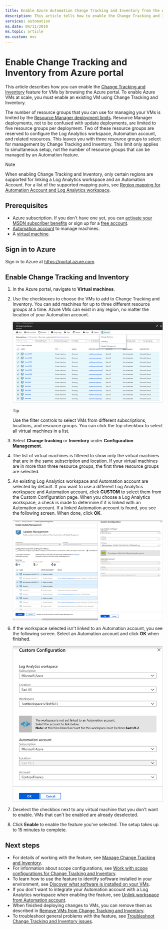 ```yaml
---
title: Enable Azure Automation Change Tracking and Inventory from the Azure portal
description: This article tells how to enable the Change Tracking and Inventory feature from the Azure portal.
services: automation
ms.date: 04/11/2019
ms.topic: article
ms.custom: mvc
---
```

# Enable Change Tracking and Inventory from Azure portal

This article describes how you can enable the [Change Tracking and Inventory](change-tracking.md) feature for VMs by browsing the Azure portal. To enable Azure VMs at scale, you must enable an existing VM using Change Tracking and Inventory. 

The number of resource groups that you can use for managing your VMs is limited by the [Resource Manager deployment limits](../azure-resource-manager/templates/cross-resource-group-deployment.md). Resource Manager deployments, not to be confused with update deployments, are limited to five resource groups per deployment. Two of these resource groups are reserved to configure the Log Analytics workspace, Automation account, and related resources. This leaves you with three resource groups to select for management by Change Tracking and Inventory. This limit only applies to simultaneous setup, not the number of resource groups that can be managed by an Automation feature.

> [!NOTE]
> When enabling Change Tracking and Inventory, only certain regions are supported for linking a Log Analytics workspace and an Automation Account. For a list of the supported mapping pairs, see [Region mapping for Automation Account and Log Analytics workspace](how-to/region-mappings.md).

## Prerequisites

* Azure subscription. If you don't have one yet, you can [activate your MSDN subscriber benefits](https://azure.microsoft.com/pricing/member-offers/msdn-benefits-details/) or sign up for a [free account](https://azure.microsoft.com/free/?WT.mc_id=A261C142F).
* [Automation account](automation-offering-get-started.md) to manage machines.
* A [virtual machine](../virtual-machines/windows/quick-create-portal.md).

## Sign in to Azure

Sign in to Azure at https://portal.azure.com.

## Enable Change Tracking and Inventory

1. In the Azure portal, navigate to **Virtual machines**.

2. Use the checkboxes to choose the VMs to add to Change Tracking and Inventory. You can add machines for up to three different resource groups at a time. Azure VMs can exist in any region, no matter the location of your Automation account.

    ![List of VMs](media/automation-enable-changes-from-browse/vmlist.png)

    > [!TIP]
    > Use the filter controls to select VMs from different subscriptions, locations, and resource groups. You can click the top checkbox to select all virtual machines in a list.

3. Select **Change tracking** or **Inventory** under **Configuration Management**.

4. The list of virtual machines is filtered to show only the virtual machines that are in the same subscription and location. If your virtual machines are in more than three resource groups, the first three resource groups are selected.

5. An existing Log Analytics workspace and Automation account are selected by default. If you want to use a different Log Analytics workspace and Automation account, click **CUSTOM** to select them from the Custom Configuration page. When you choose a Log Analytics workspace, a check is made to determine if it is linked with an Automation account. If a linked Automation account is found, you see the following screen. When done, click **OK**.

    ![Select workspace and account](media/automation-enable-changes-from-browse/selectworkspaceandaccount.png)

6. If the workspace selected isn't linked to an Automation account, you see the following screen. Select an Automation account and click **OK** when finished.

    ![No workspace](media/automation-enable-changes-from-browse/no-workspace.png)

7. Deselect the checkbox next to any virtual machine that you don't want to enable. VMs that can't be enabled are already deselected.

8. Click **Enable** to enable the feature you've selected. The setup takes up to 15 minutes to complete.

## Next steps

* For details of working with the feature, see [Manage Change Tracking and Inventory](change-tracking-file-contents.md).
* For information about scope configurations, see [Work with scope configurations for Change Tracking and Inventory](automation-scope-configurations-change-tracking.md).
* To learn how to use the feature to identify software installed in your environment, see [Discover what software is installed on your VMs](automation-tutorial-installed-software.md).
* If you don't want to integrate your Automation account with a Log Analytics workspace when enabling the feature, see [Unlink workspace from Automation account](automation-unlink-workspace-change-tracking.md).
* When finished deploying changes to VMs, you can remove them as described in [Remove VMs from Change Tracking and Inventory](automation-remove-vms-from-change-tracking.md).
* To troubleshoot general problems with the feature, see [Troubleshoot Change Tracking and Inventory issues](troubleshoot/change-tracking.md).
